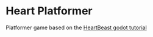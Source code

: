 # Heart Platformer

Platformer game based on the [HeartBeast godot tutorial](https://www.youtube.com/watch?v=M8-JVjtJlIQ)
